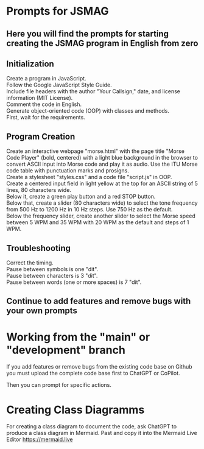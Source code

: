 
# Prompts for JSMAG

## Here you will find the prompts for starting creating the JSMAG program in English from zero

## Initialization

Create a program in JavaScript.  
Follow the Google JavaScript Style Guide.  
Include file headers with the author "Your Callsign," date, and license information (MIT License).  
Comment the code in English.  
Generate object-oriented code (OOP) with classes and methods.  
First, wait for the requirements.

## Program Creation
Create an interactive webpage "morse.html" with the page title "Morse Code Player" (bold, centered) with a light blue background in the browser to convert ASCII input into Morse code and play it as audio. Use the ITU Morse code table with punctuation marks and prosigns.  
Create a stylesheet "styles.css" and a code file "script.js" in OOP.  
Create a centered input field in light yellow at the top for an ASCII string of 5 lines, 80 characters wide.  
Below it, create a green play button and a red STOP button.  
Below that, create a slider (80 characters wide) to select the tone frequency from 500 Hz to 1200 Hz in 10 Hz steps. Use 750 Hz as the default.  
Below the frequency slider, create another slider to select the Morse speed between 5 WPM and 35 WPM with 20 WPM as the default and steps of 1 WPM.

## Troubleshooting
Correct the timing.  
Pause between symbols is one "dit".  
Pause between characters is 3 "dit".  
Pause between words (one or more spaces) is 7 "dit".



## Continue to add features and remove bugs with your own prompts



# Working from the "main" or "development" branch

If you add features or remove bugs from the existing code base on Github you must upload the complete code base first to ChatGPT or CoPilot.

Then you can prompt for specific actions.

# Creating Class Diagramms

For creating a class diagram to document the code, ask ChatGPT to produce a class diagram in Mermaid. Past and copy it into the Mermaid Live Editor <https://mermaid.live>
